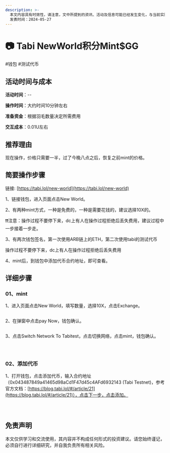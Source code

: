 ```yaml
---
description: >-
  本文内容具有时效性，请注意，文中所提到的资讯、活动及信息可能已经发生变化，与当前实际情况有所不同。我们建议您在做出任何决策之前，始终进行自主研究和验证。
  发表时间：2024-05-27
---
```


# 📷 Tabi NewWorld积分Mint$GG

\#钱包 #测试代币

## 活动时间与成本 <a href="#huo-dong-shi-jian-yu-cheng-ben" id="huo-dong-shi-jian-yu-cheng-ben"></a>

**活动时间**：--

**操作时间**：大约时间10分钟左右

**准备资金**：根据羽毛数量决定所需费用

**交互成本**：0.01U左右

## 推荐理由 <a href="#tui-jian-li-you" id="tui-jian-li-you"></a>

现在操作，价格只需要一半，过了今晚八点之后，恢复之前mint的价格。

## 简要操作步骤 <a href="#jian-yao-cao-zuo-bu-zhou" id="jian-yao-cao-zuo-bu-zhou"></a>

链接: [https://tabi.lol/new-world](https://tabi.lol/new-world)

1、链接钱包，进入页面点击New World。

2、有两种mint方式，一种是免费的，一种是需要花钱的，建议选择10X的。

❗❗注意：操作过程不要停下来，dc上有人在操作过程拒绝后丢失费用，建议过程中一步接着一步走。

3、有两次钱包签名，第一次使用ARB链上的ETH，第二次使用tabi的测试代币

操作过程不要停下来，dc上有人在操作过程拒绝后丢失费用

4、mint后，到钱包中添加代币合约地址，即可查看。

## 详细步骤 <a href="#xiang-xi-bu-zhou" id="xiang-xi-bu-zhou"></a>

### **01、mint**

1、进入页面点击New World，填写数量，选择10X，点击Exchange。

<figure><img src="../../.gitbook/assets/image (70).png" alt=""><figcaption></figcaption></figure>

2、在弹窗中点击pay Now，钱包确认。

<figure><img src="../../.gitbook/assets/image (71).png" alt=""><figcaption></figcaption></figure>

3、点击Switch Network To Tabitest，点击切换网络，点击mint，钱包确认。

<figure><img src="../../.gitbook/assets/image (72).png" alt=""><figcaption></figcaption></figure>

<figure><img src="../../.gitbook/assets/image (73).png" alt=""><figcaption></figcaption></figure>

<figure><img src="../../.gitbook/assets/image (74).png" alt=""><figcaption></figcaption></figure>

### **02、添加代币**

1、打开钱包，点击添加代币，输入合约地址（0x043487849a41465d98aCd1F47d45c4AFd6932143 (Tabi Testnet)，参考官方文档：[https://blog.tabi.lol/#/article/21](https://blog.tabi.lol/#/article/21)），点击下一步，点击添加。

<figure><img src="../../.gitbook/assets/image (75).png" alt=""><figcaption></figcaption></figure>

<figure><img src="../../.gitbook/assets/image (76).png" alt=""><figcaption></figcaption></figure>

<figure><img src="../../.gitbook/assets/image (77).png" alt=""><figcaption></figcaption></figure>

## 免责声明 <a href="#mian-ze-sheng-ming" id="mian-ze-sheng-ming"></a>

本文仅供学习和交流使用，其内容并不构成任何形式的投资建议。请您始终谨记，必须自行进行详细研究，并自我负责所有相关风险。
